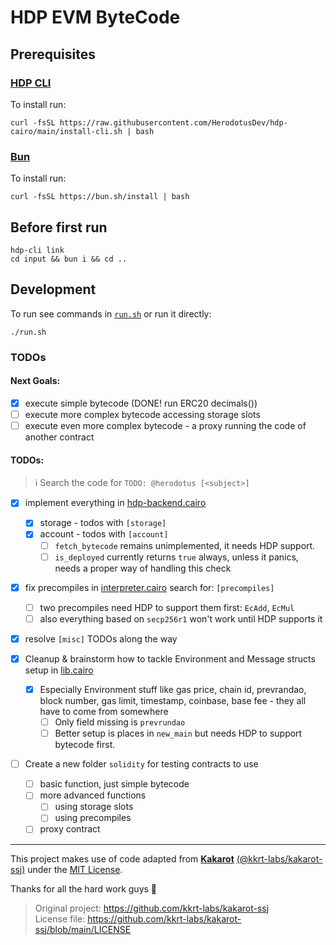 # HDP EVM ByteCode

## Prerequisites

### [HDP CLI](https://github.com/HerodotusDev/hdp-cairo)

To install run:

```
curl -fsSL https://raw.githubusercontent.com/HerodotusDev/hdp-cairo/main/install-cli.sh | bash
```

### [Bun](https://bun.com/)

To install run:

```
curl -fsSL https://bun.sh/install | bash
```

## Before first run

```
hdp-cli link
cd input && bun i && cd ..
```

## Development

To run see commands in [`run.sh`](./run.sh) or run it directly:

```
./run.sh
```

### TODOs

#### Next Goals:

- [x] execute simple bytecode (DONE! run ERC20 decimals())
- [ ] execute more complex bytecode accessing storage slots
- [ ] execute even more complex bytecode - a proxy running the code of another contract

#### TODOs:

> ℹ️ Search the code for `TODO: @herodotus [<subject>]`

- [x] implement everything in [hdp-backend.cairo](./src/evm/hdp_backend.cairo)

  - [x] storage - todos with `[storage]`
  - [x] account - todos with `[account]`
    - [ ] `fetch_bytecode` remains unimplemented, it needs HDP support.
    - [ ] `is_deployed` currently returns `true` always, unless it panics, needs a proper way of handling this check

- [x] fix precompiles in [interpreter.cairo](./src/evm/interpreter.cairo) search for: `[precompiles]`
  - [ ] two precompiles need HDP to support them first: `EcAdd`, `EcMul`
  - [ ] also everything based on `secp256r1` won't work until HDP supports it
- [x] resolve `[misc]` TODOs along the way
- [x] Cleanup & brainstorm how to tackle Environment and Message structs setup in [lib.cairo](./src/lib.cairo)

  - [x] Especially Environment stuff like gas price, chain id, prevrandao, block number, gas limit, timestamp, coinbase, base fee - they all have to come from somewhere
    - [ ] Only field missing is `prevrundao`
    - [ ] Better setup is places in `new_main` but needs HDP to support bytecode first.

- [ ] Create a new folder `solidity` for testing contracts to use
  - [ ] basic function, just simple bytecode
  - [ ] more advanced functions
    - [ ] using storage slots
    - [ ] using precompiles
  - [ ] proxy contract

---

This project makes use of code adapted from [**Kakarot**](https://github.com/kkrt-labs) [(@kkrt-labs/kakarot-ssj)](https://github.com/kkrt-labs/kakarot-ssj) under the [MIT License](https://github.com/kkrt-labs/kakarot-ssj/blob/main/LICENSE).

Thanks for all the hard work guys 🙏

> Original project: https://github.com/kkrt-labs/kakarot-ssj  
> License file: https://github.com/kkrt-labs/kakarot-ssj/blob/main/LICENSE
